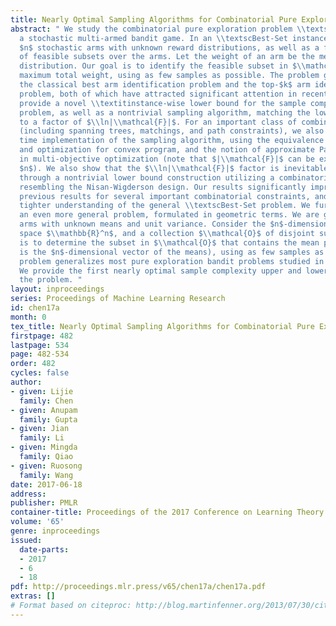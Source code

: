 ```yaml
---
title: Nearly Optimal Sampling Algorithms for Combinatorial Pure Exploration
abstract: " We study the combinatorial pure exploration problem \\textscBest-Set in
  a stochastic multi-armed bandit game. In an \\textscBest-Set instance, we are given
  $n$ stochastic arms with unknown reward distributions, as well as a family $\\mathcalF$
  of feasible subsets over the arms. Let the weight of an arm be the mean of its reward
  distribution. Our goal is to identify the feasible subset in $\\mathcal{F}$ with the
  maximum total weight, using as few samples as possible. The problem generalizes
  the classical best arm identification problem and the top-$k$ arm identification
  problem, both of which have attracted significant attention in recent years. We
  provide a novel \\textitinstance-wise lower bound for the sample complexity of the
  problem, as well as a nontrivial sampling algorithm, matching the lower bound up
  to a factor of $\\ln|\\mathcal{F}|$. For an important class of combinatorial families
  (including spanning trees, matchings, and path constraints), we also provide polynomial
  time implementation of the sampling algorithm, using the equivalence of separation
  and optimization for convex program, and the notion of approximate Pareto curves
  in multi-objective optimization (note that $|\\mathcal{F}|$ can be exponential in
  $n$). We also show that the $\\ln|\\mathcal{F}|$ factor is inevitable in general,
  through a nontrivial lower bound construction utilizing a combinatorial structure
  resembling the Nisan-Wigderson design. Our results significantly improve several
  previous results for several important combinatorial constraints, and provide a
  tighter understanding of the general \\textscBest-Set problem. We further introduce
  an even more general problem, formulated in geometric terms. We are given $n$ Gaussian
  arms with unknown means and unit variance. Consider the $n$-dimensional Euclidean
  space $\\mathbb{R}^n$, and a collection $\\mathcal{O}$ of disjoint subsets. Our goal
  is to determine the subset in $\\mathcal{O}$ that contains the mean profile (which
  is the $n$-dimensional vector of the means), using as few samples as possible. The
  problem generalizes most pure exploration bandit problems studied in the literature.
  We provide the first nearly optimal sample complexity upper and lower bounds for
  the problem. "
layout: inproceedings
series: Proceedings of Machine Learning Research
id: chen17a
month: 0
tex_title: Nearly Optimal Sampling Algorithms for Combinatorial Pure Exploration
firstpage: 482
lastpage: 534
page: 482-534
order: 482
cycles: false
author:
- given: Lijie
  family: Chen
- given: Anupam
  family: Gupta
- given: Jian
  family: Li
- given: Mingda
  family: Qiao
- given: Ruosong
  family: Wang
date: 2017-06-18
address: 
publisher: PMLR
container-title: Proceedings of the 2017 Conference on Learning Theory
volume: '65'
genre: inproceedings
issued:
  date-parts:
  - 2017
  - 6
  - 18
pdf: http://proceedings.mlr.press/v65/chen17a/chen17a.pdf
extras: []
# Format based on citeproc: http://blog.martinfenner.org/2013/07/30/citeproc-yaml-for-bibliographies/
---
```

